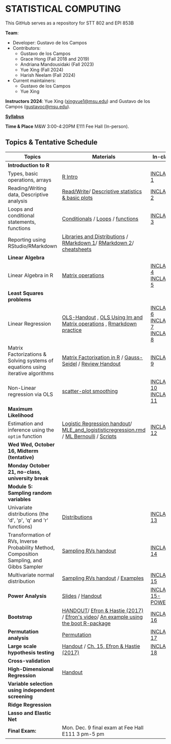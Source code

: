 # STATISTICAL COMPUTING


This GitHub serves as a repository for STT 802 and EPI 853B

**Team**:
  - Developer: Gustavo de los Campos
  - Contributors:
    - Gustavo de los Campos 
    - Grace Hong (Fall 2018 and 2019)
    - Andriana Mandousidaki (Fall 2023)
    - Yue Xing (Fall 2024)
    - Harish Neelam (Fall 2024)
  - Current maintainers:
    - Gustavo de los Campos
    - Yue Xing

    
**Instructors 2024**:  Yue Xing (xingyue1@msu.edu) and Gustavo de los Campos (gustavoc@msu.edu).

**[Syllabus](https://www.dropbox.com/scl/fi/lw78dsrbs00xj0ztnw8hd/STT802_EPI853B-Syllabus-Fall-2024.pdf?rlkey=vnqe36czlz85drfiujeal097l&st=5rlc00xt&dl=0)**

**Time & Place** M&W 3:00-4:20PM E111 Fee Hall (In-person). 

## Topics & Tentative Schedule



| Topics | Materials| In-class | Homework|
|----|----|---|---|
| **Introduction to R** | | |
|Types, basic operations, arrays|[R Intro](https://github.com/gdlc/STAT_COMP/blob/master/HANDOUTS/RIntro.md)| [INCLASS-1](https://github.com/gdlc/STAT_COMP/blob/master/INCLASS/INCLASS_1.md)| |
|Reading/Writing data, Descriptive analysis|[Read/Write](https://github.com/gdlc/STAT_COMP/blob/master/HANDOUTS/RIntro.md#read-write)/ [Descriptive statistics & basic plots](https://github.com/gdlc/STAT_COMP/blob/master/HANDOUTS/RIntro.md#descriptives) | [INCLASS-2](https://github.com/gdlc/STAT_COMP/blob/master/INCLASS/INCLASS_2.md)| |
|Loops and conditional statements, functions|[Conditionals](https://github.com/QuantGen/RIntro#conditionals) / [Loops](https://github.com/gdlc/STAT_COMP/blob/master/HANDOUTS/RIntro.md#loops) / [functions](https://github.com/gdlc/STAT_COMP/blob/master/HANDOUTS/RIntro.md#functions)|[INCLASS-3](https://github.com/gdlc/STAT_COMP/blob/master/INCLASS/INCLASS_3.md)| |
|Reporting using RStudio/RMarkdown| [Libraries and Distributions](https://github.com/gdlc/STAT_COMP/blob/master/HANDOUTS/RIntro.md#libraries) / [RMarkdown 1](https://rmarkdown.rstudio.com/lesson-1.html)/ [RMarkdown 2](https://github.com/gdlc/STAT_COMP/blob/master/HANDOUTS/RMarkdown_for_beginners.Rmd)/ [cheatsheets](https://rmarkdown.rstudio.com/lesson-15.html) || |
| **Linear Algebra** | | | |
|Linear Algebra in R |[Matrix operations](https://github.com/gdlc/STAT_COMP/blob/master/HANDOUTS/LinearAlgebra.md)|[INCLASS-4](https://github.com/gdlc/STAT_COMP/blob/master/INCLASS/INCLASS_4.md) [INCLASS-5](https://github.com/gdlc/STAT_COMP/blob/master/INCLASS/INCLASS_5.md)|
| **Least Squares problems** || |
|Linear Regression| [OLS-Handout](https://github.com/gdlc/STAT_COMP/blob/master/HANDOUTS/OLS.pdf) , [OLS Using lm and Matrix operations](https://github.com/gdlc/STAT_COMP/blob/master/HANDOUTS/OLS.md) , [Rmarkdown practice](https://github.com/gdlc/STAT_COMP/blob/master/HANDOUTS/MLR.Rmd) | [INCLASS-6](https://github.com/gdlc/STAT_COMP/blob/master/INCLASS/INCLASS_6.md) [INCLASS-7](https://github.com/gdlc/STAT_COMP/blob/master/INCLASS/INCLASS_7.md) [INCLASS-8](https://github.com/gdlc/STAT_COMP/blob/master/INCLASS/INCLASS_8.md) | [HW 1](https://github.com/gdlc/STAT_COMP/blob/master/HW/HW1.md)  |
| Matrix Factorizations & Solving systems of equations using iterative algorithms | [Matrix Factorixation in R](https://github.com/gdlc/STAT_COMP/blob/master/HANDOUTS/LinearAlgebra.md#matrix-factorization) / [Gauss-Seidel](https://github.com/gdlc/STAT_COMP/blob/master/HANDOUTS/GaussSeidel.md) / [Review Handout](https://github.com/gdlc/STAT_COMP/blob/master/HANDOUTS/SOLVING_SYSTEMS_OF_LINEAR_EQUATIONS.pdf)  | [INCLASS-9](https://github.com/gdlc/STAT_COMP/blob/master/INCLASS/INCLASS_9.md) | |
| Non-Linear regression via OLS | [scatter-plot smoothing](https://github.com/gdlc/STAT_COMP/blob/master/HANDOUTS/scatter_plot_smoothing.md)| [INCLASS 10](https://github.com/gdlc/STAT_COMP/blob/master/INCLASS/INCLASS_10.md)  [INCLASS 11](https://github.com/gdlc/STAT_COMP/blob/master/INCLASS/INCLASS_11.md) | |
| **Maximum Likelihood** | | | |
|Estimation and inference using the `optim` function | [Logistic Regression handout](https://github.com/gdlc/STAT_COMP/blob/master/HANDOUTS/LogisticRegression.pdf)/  [MLE_and_logististicregression.rmd](https://github.com/gdlc/STAT_COMP/blob/master/HANDOUTS/MLE_and_logistic_regression_working_file.Rmd) /  [ML Bernoulli](https://github.com/gdlc/STAT_COMP/blob/master/HANDOUTS/ML_BERNOULLI.md)  / [Scripts](https://github.com/gdlc/STAT_COMP/blob/master/HANDOUTS/ML_LOGISTIC_REGRESSION_SCRIPTS.pdf) | [INCLASS 12](https://github.com/gdlc/STAT_COMP/blob/master/INCLASS/INCLASS_12.md)   | [HW2](https://github.com/gdlc/STAT_COMP/blob/master/HW/HW2.md) |
| **Wed Wed, October 16, Midterm (tentative)**| |  | |
| **Monday October 21, no-class, university break** |  | | |
| **Module 5: Sampling random variables** | | | |
| Univariate distributions (the 'd', 'p', 'q' and 'r' functions)|[Distributions](https://github.com/gdlc/STAT_COMP/blob/master/HANDOUTS/RIntro.md#distributions)| [INCLASS 13](https://github.com/gdlc/STAT_COMP//blob/master/INCLASS/INCLASS_13.md)  | |
| Transformation of RVs, Inverse Probability Method, Composition Sampling, and Gibbs Sampler | [Sampling RVs handout](https://github.com/gdlc/STAT_COMP/blob/master/HANDOUTS/SimulatingRandomVariables.pdf) |  [INCLASS 14](https://github.com/gdlc/STAT_COMP/blob/master/INCLASS/INCLASS_14.md) | |
| Multivariate normal distribution |[Sampling RVs handout](https://github.com/gdlc/STAT_COMP/blob/master/HANDOUTS/SimulatingRandomVariables.pdf) / [Examples](https://github.com/gdlc/STAT_COMP/blob/master/HANDOUTS/MVNORM.md) |[INCLASS 15](https://github.com/gdlc/STAT_COMP/blob/master/INCLASS/INCLASS_15.md)| |
| **Power Analysis**   | [Slides](https://github.com/gdlc/STAT_COMP/blob/master/HANDOUTS/ErrorRateAndPower.pdf) / [Handout](https://github.com/gdlc/STAT_COMP/blob/master/HANDOUTS/PowerAndErrorRates.pdf)  |  [INCLASS 15-POWER](https://github.com/gdlc/STAT_COMP//blob/master/INCLASS/INCLASS_15_POWER.md) | [HW3](https://github.com/gdlc/STAT_COMP/blob/master/HW/HW3.pdf)|
|**Bootstrap** |[HANDOUT](https://github.com/gdlc/STAT_COMP/blob/master/HANDOUTS/Bootstrap.pdf)/ [Efron & Hastie (2017)](https://web.stanford.edu/~hastie/CASI/) / [Efron's video](https://www.youtube.com/watch?v=H2tOhMaXWvI)/ [An example using the boot R-package](https://github.com/gdlc/STAT_COMP/blob/master/HANDOUTS/Boostrap_with_bootRpackage.md)|[INCLASS 16](https://github.com/gdlc/STAT_COMP/blob/master/INCLASS/INCLASS_16.md) |  |
| **Permutation analysis** |[Permutation](https://github.com/gdlc/STAT_COMP/blob/master/HANDOUTS/PERMUTATION.md)| [INCLASS 17](https://github.com/gdlc/STAT_COMP/blob/master/INCLASS/INCLASS_17.md) | |
| **Large scale hypothesis testing** |[Handout](https://github.com/gdlc/STAT_COMP/blob/master/HANDOUTS/MultipleTesting.pdf) / [Ch. 15, Efron & Hastie (2017)](https://www.google.com/url?sa=t&rct=j&q=&esrc=s&source=web&cd=&cad=rja&uact=8&ved=2ahUKEwiBwITgjZntAhUMHqwKHYi1C5oQFjABegQIBBAC&url=https%3A%2F%2Fweb.stanford.edu%2F~hastie%2FCASI_files%2FPDF%2Fcasi.pdf&usg=AOvVaw35RkePmQDVbV9mFQfiCn73) | [INCLASS 18](https://github.com/gdlc/STAT_COMP/blob/master/INCLASS/INCLASS_18.md) | [HW4](https://github.com/gdlc/STAT_COMP/blob/master/HW/HW4.pdf)|
| **Cross-validation** ||| |
| **High-Dimensional Regression**  |[Handout](https://github.com/gdlc/STAT_COMP/blob/master/HANDOUTS/penalizedRegressions.pdf) | |
| **Variable selection using independent screening** | | |
| **Ridge Regression** | | |
| **Lasso and Elastic Net** | | |
|**Final Exam:**|	Mon. Dec. 9 final exam at Fee Hall E111 3 pm-5 pm| |

